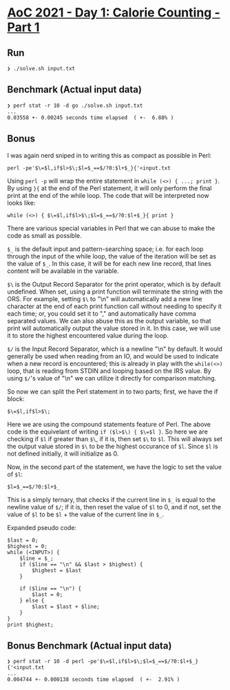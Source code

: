 # [AoC 2021 - Day 1: Calorie Counting - Part 1](https://adventofcode.com/2022/day/1)

Run
---

```
❯ ./solve.sh input.txt
```


Benchmark (Actual input data)
-----------------------------

```
❯ perf stat -r 10 -d go ./solve.sh input.txt
...
0.03558 +- 0.00245 seconds time elapsed  ( +-  6.88% )
```


Bonus
-----
I was again nerd sniped in to writing this as compact as possible in Perl:

```
perl -pe'$\=$l,if$l>$\;$l=$_==$/?0:$l+$_}{'<input.txt
```

Using `perl -p` will wrap the entire statement in `while (<>) { ...; print }`. By using `}{` at the end of the Perl statement, it will only perform the final print at the end of the while loop. The code that will be interpreted now looks like:

```
while (<>) { $\=$l,if$l>$\;$l=$_==$/?0:$l+$_}{ print }
```

There are various special variables in Perl that we can abuse to make the code as small as possible.

`$_` is the default input and pattern-searching space; i.e. for each loop through the input of the while loop, the value of the iteration will be set as the value of `$_`. In this case, it will be for each new line record, that lines content will be available in the variable.

`$\` is the Output Record Separator for the print operator, which is by default undefined. When set, using a print function will terminate the string with the ORS. For example, setting `$\` to "\n" will automatically add a new line character at the end of each print function call without needing to specify it each time; or, you could set it to "," and automatically have comma separated values. We can also abuse this as the output variable, so that print will automatically output the value stored in it. In this case, we will use it to store the highest encountered value during the loop.

`$/` is the Input Record Separator, which is a newline "\n" by default. It would generally be used when reading from an IO, and would be used to indicate when a new record is encountered; this is already in play with the `while(<>)` loop, that is reading from STDIN and looping based on the IRS value. By using `$/`'s value of "\n" we can utilize it directly for comparison matching.

So now we can split the Perl statement in to two parts; first, we have the if block:

```
$\=$l,if$l>$\;
```

Here we are using the compound statements feature of Perl. The above code is the equivelant of writing `if ($l>$\) { $\=$l }`. So here we are checking if `$l` if greater than `$\`, if it is, then set `$\` to `$l`. This will always set the output value stored in `$\` to be the highest occurance of `$l`. Since `$l` is not defined initially, it will initialize as 0.

Now, in the second part of the statement, we have the logic to set the value of `$l`:

```
$l=$_==$/?0:$l+$_
```

This is a simply ternary, that checks if the current line in `$_` is equal to the newline value of `$/`; if it is, then reset the value of `$l` to 0, and if not, set the value of `$l` to be `$l` + the value of the current line in `$_`.

Expanded pseudo code:
```
$last = 0;
$highest = 0;
while (<INPUT>) {
    $line = $_;
    if ($line == "\n" && $last > $highest) {
        $highest = $last
    }

    if ($line == "\n") {
        $last = 0;
    } else {
        $last = $last + $line;
    }
}
print $highest;
```

Bonus Benchmark (Actual input data)
-----------------------------------

```
❯ perf stat -r 10 -d perl -pe'$\=$l,if$l>$\;$l=$_==$/?0:$l+$_}{'<input.txt
...
0.004744 +- 0.000138 seconds time elapsed  ( +-  2.91% )
```
